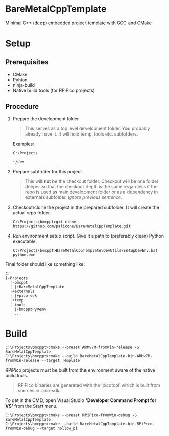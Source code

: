 # BareMetalCppTemplate
Minimal C++ (deep) embedded project template with GCC and CMake

# Setup
## Prerequisites
- CMake
- Pyhton
- ninja-build
- Native build tools (for RPiPico projects)

## Procedure
1. Prepare the development folder
   >   This serves as a top level development folder.
   You probably already have it.
   It will hold temp, tools etc. subfolders. 

   Examples:
   ~~~
   C:\Projects
   ~~~
   ~~~
   ~/dev
   ~~~

2. Prepare subfolder for this project.

   >   This will __not__ be the checkout folder.
   Checkout will be one folder deeper so that the checkout depth is the same regardless if the repo is used as main development folder or as a dependency in externals subfolder.
   _Ignore previous sentence_.

3. Checkout/clone the project in the prepared subfolder. It will create the actual repo folder.
   ~~~
   C:\Projects\bmcppt>git clone https://github.com/palicone/BareMetalCppTemplate.git
   ~~~
   
4. Run environment setup script.
   Give it a path to (preferably clean) Python executable.
   ~~~
   C:\Projects\bmcppt>BareMetalCppTemplate\DevUtils\SetupDevEnv.bat python.exe
   ~~~
   
Final folder should like something like:
~~~
C:
|-Projects
  |-bmcppt
  | |+BareMetalCppTemplate
  |+externals
  | |+pico-sdk
  |+temp
  |-tools
    |+bmcpptPyVenv
    ...  
~~~

# Build
~~~
C:\Projects\bmcppt>cmake --preset ARMv7M-fromWin-release -S BareMetalCppTemplate
C:\Projects\bmcppt>cmake --build BareMetalCppTemplate-bin-ARMv7M-fromWin-release --target Template
~~~

RPiPico projects must be built from the environment aware of the native build tools.
> RPiPico binaries are generated with the 'picotool' which is built from sources in pico-sdk.

To get in the CMD, open Visual Studio **'Developer Command Prompt for VS'** from the Start menu.
~~~
C:\Projects\bmcppt>cmake --preset RPiPico-fromWin-debug -S BareMetalCppTemplate
C:\Projects\bmcppt>cmake --build BareMetalCppTemplate-bin-RPiPico-fromWin-debug --target hollow_pi
~~~
